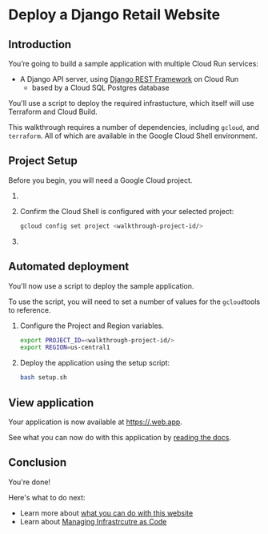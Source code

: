 # Deploy a Django Retail Website

## Introduction

You’re going to build a sample application with multiple Cloud Run services: 

* A Django API server, using [Django REST Framework](https://www.django-rest-framework.org/) on Cloud Run
  * based by a Cloud SQL Postgres database


You'll use a script to deploy the required infrastucture, which itself will use Terraform and Cloud Build. 

This walkthrough requires a number of dependencies, including `gcloud`, and `terraform`. All of which are available in the Google Cloud Shell environment. 

## Project Setup

Before you begin, you will need a Google Cloud project.

1. <walkthrough-project-setup billing="true"></walkthrough-project-setup>

1. Confirm the Cloud Shell is configured with your selected project: 

    ```bash
    gcloud config set project <walkthrough-project-id/>
    ```

1. <walkthrough-enable-apis apis="cloudresourcemanager.googleapis.com,cloudbuild.googleapis.com,iam.googleapis.com"></walkthrough-enable-apis>

## Automated deployment


You'll now use a script to deploy the sample application. 

To use the script, you will need to set a number of values for the `gcloud`tools to reference.

1. Configure the Project and Region variables.

    ```bash
    export PROJECT_ID=<walkthrough-project-id/>
    export REGION=us-central1
    ```

1. Deploy the application using the setup script: 

    ```bash
    bash setup.sh
    ```

## View application

Your application is now available at [https://<walkthrough-project-id/>.web.app](https://<walkthrough-project-id/>.web.app).

See what you can now do with this application by [reading the docs][project-docs].

## Conclusion

<walkthrough-conclusion-trophy></walkthrough-conclusion-trophy>

You're done!

Here's what to do next:

* Learn more about [what you can do with this website][project-docs]
* Learn about [Managing Infrastrcutre as Code](https://cloud.google.com/architecture/managing-infrastructure-as-code)

[project-docs]: https://github.com/GoogleCloudPlatform/avocano/tree/main/docs
